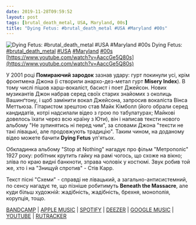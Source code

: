 ```yaml
---
date: 2019-11-28T09:59:52
layout: post
tags: [brutal_death_metal, USA, Maryland, 00s]
title: "Dying Fetus: #brutal_death_metal #USA #Maryland #00s"
---
```

![Dying Fetus: #brutal_death_metal #USA #Maryland #00s](https://i.ytimg.com/vi/AaccGe5Q80s/hqdefault.jpg)
Dying Fetus: [#brutal_death_metal](/tags/#brutal_death_metal) [#USA](/tags/#USA) [#Maryland](/tags/#Maryland) [#00s](/tags/#00s) [https://www.youtube.com/watch?v=AaccGe5Q80s](https://www.youtube.com/watch?v=AaccGe5Q80s)

У 2001 році **Помираючий зародок** зазнав удару: гурт покинули усі, крім фронтмена Джона (і створили анархо-дез-метал гурт **Misery Index**). В тому числі пішов харш-вокаліст, басист і поет Джейсон. Нових музикантів Джон набрав серед своїх старих знайомих з околиць Вашинґтону, і щоб замінити вокал Джейсона, запросив вокаліста Вінса Меттьюза. Гітаристом зрештою став Майк Кімболл (його обрали серед кандидатів, котрі надсилали відео з грою по табулатурах; Майкові довелось їхати через всю країну з Юти), він і написав тексти нового альбому &quot;Не зупинятись ні перед чим&quot;, за словами Джона &quot;тексти не такі лівацькі, але продовжують традицію&quot;. Таким чином, на доданому відео можете бачити **Dying Fetus** уп&#39;ятьох.

Обкладинка альбому &quot;Stop at Nothing&quot; нагадує про фільм &quot;Метрополіс&quot; 1927 року: робітник крутить гайку на рамі чогось, що схоже на вікно; зліва по краю видні банкноти, зправа чоловік у костюмі. Звук робив той же, хто і на &quot;Знищуй спротив&quot; - Стів Карр.

Текст пісні &quot;Схеми&quot; - справді не лівацький, а загально-антисистемний, по сенсу нагадує те, що пізніше робитимуть **Beneath the Massacre**, але куди більш художній: жадібність, жадібність, брехня, монополія, корупція, тощо.

[BANDCAMP](https://dyingfetus.bandcamp.com/album/stop-at-nothing) \| [APPLE MUSIC](https://music.apple.com/ru/album/stop-at-nothing/172990089) \| [SPOTIFY](https://open.spotify.com/album/1xvrgmRvHqBzVOzKjbyBrP) \| [DEEZER](https://www.deezer.com/album/1004093?utm_source=deezer&amp;utm_content=album-1004093&amp;utm_term=1601611822_1574927904&amp;utm_medium=web) \| [GOOGLE MUSIC](https://play.google.com/music/m/Bn2foirawvk2mfjbfselmg3kwky?t=Stop_at_Nothing_-_Dying_Fetus) \| [YOUTUBE](https://www.youtube.com/playlist?list=OLAK5uy_nt0LDdH05oUqCgX-DT0SfyB70o3F3zMIY) \| [RUTRACKER](https://rutracker.org/forum/viewtopic.php?t=4715711)
